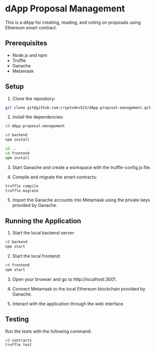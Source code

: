 # dApp Proposal Management

This is a dApp for creating, reading, and voting on proposals using Ethereum smart contract.

## Prerequisites

- Node.js and npm
- Truffle
- Ganache
- Metamask

## Setup

1. Clone the repository:

```bash
git clone git@github.com:cryptodev523/dApp-proposal-management.git
```

2. Install the dependencies:

```bash
cd dApp-proposal-management

cd backend
npm install

cd ..
cd frontend
npm install
```

3. Start Ganache and create a workspace with the truffle-config.js file.

4. Compile and migrate the smart contracts:

```bash
truffle compile
truffle migrate
```

5. Import the Ganache accounts into Metamask using the private keys provided by Ganache.

## Running the Application

1. Start the local backend server:

```bash
cd backend
npm start
```

2. Start the local frontend:

```bash
cd frontend
npm start
```

3. Open your browser and go to http://localhost:3001. 

4. Connect Metamask to the local Ethereum blockchain provided by Ganache.

5. Interact with the application through the web interface.

## Testing

Run the tests with the following command:

```bash
cd contracts
truffle test
```